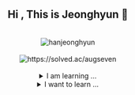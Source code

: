 <body>
    <div align = "center">
      <h2>Hi , This is Jeonghyun 👋 </h2>
      <br />
      <img
        src="https://github-readme-streak-stats.herokuapp.com/?user=hanjeonghyun&theme=highcontrast"
        alt="hanjeonghyun"
      />
        <br />
        <br />
      <img src="http://mazassumnida.wtf/api/generate_badge?boj=augseven"
        alt = "https://solved.ac/augseven" />
        <br />
        <br />
      <details>
        <summary>
           I am learning ... 
        </summary>
        <P>
        <img src="https://img.shields.io/badge/python-3776AB?style=for-the-badge&logo=python&logoColor=white"> 
        <img src="https://img.shields.io/badge/css-1572B6?style=for-the-badge&logo=css3&logoColor=white"> 
        <img src="https://img.shields.io/badge/html5-E34F26?style=for-the-badge&logo=html5&logoColor=white"> 
        <img src="https://img.shields.io/badge/javascript-F7DF1E?style=for-the-badge&logo=javascript&logoColor=black"> 
        </P>
      </details>
      <details>
        <summary>
           I want to learn ...
        </summary>
        <img src="https://img.shields.io/badge/react-61DAFB?style=for-the-badge&logo=react&logoColor=black">
        <img src="https://img.shields.io/badge/spring-6DB33F?style=for-the-badge&logo=spring&logoColor=white"> 
        <img src="https://img.shields.io/badge/flutter-02569B?style=for-the-badge&logo=flutter&logoColor=white">
      </details>
    </div>
